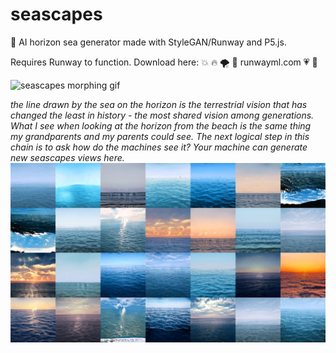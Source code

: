 # seascapes
  🌅 AI horizon sea generator made with StyleGAN/Runway and P5.js.

  Requires Runway to function. Download here: 💥 🔥 🌪 🌈 runwayml.com  💗 💖

  ![seascapes morphing gif](./visuals/seascape-gif.gif)
  
  _the line drawn by the sea on the horizon is the terrestrial vision that has changed the least in history - the most shared vision among generations. What I see when looking at the horizon from the beach is the same thing my grandparents and my parents could see. The next logical step in this chain is to ask how do the machines see it? Your machine can generate new seascapes views here._ 
 ![seascapes collage](./visuals/horizontemar.jpg)